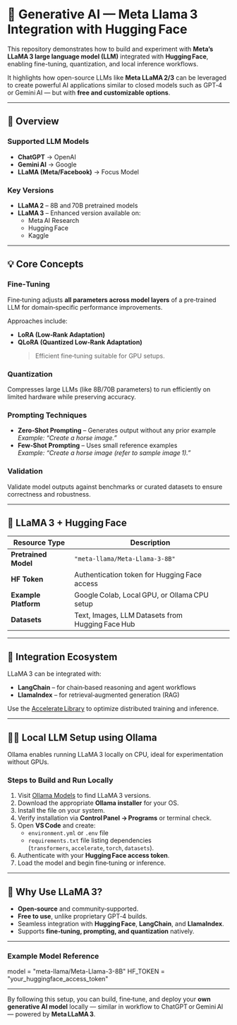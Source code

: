 # 🧠 Generative AI — Meta Llama 3 Integration with Hugging Face

This repository demonstrates how to build and experiment with **Meta’s LLaMA 3 large language model (LLM)** integrated with **Hugging Face**, enabling fine-tuning, quantization, and local inference workflows.  

It highlights how open-source LLMs like **Meta LLaMA 2/3** can be leveraged to create powerful AI applications similar to closed models such as GPT‑4 or Gemini AI — but with **free and customizable options**.

---

## 🚀 Overview

### Supported LLM Models
- **ChatGPT** → OpenAI 
- **Gemini AI** → Google 
- **LLaMA (Meta/Facebook)** → Focus Model  

### Key Versions
- **LLaMA 2** – 8B and 70B pretrained models  
- **LLaMA 3** – Enhanced version available on:
  - Meta AI Research  
  - Hugging Face  
  - Kaggle  

---

## 💡 Core Concepts

### Fine‑Tuning
Fine‑tuning adjusts **all parameters across model layers** of a pre‑trained LLM for domain‑specific performance improvements.  

Approaches include:
- **LoRA (Low‑Rank Adaptation)**
- **QLoRA (Quantized Low‑Rank Adaptation)**  
  > Efficient fine‑tuning suitable for GPU setups.

### Quantization
Compresses large LLMs (like 8B/70B parameters) to run efficiently on limited hardware while preserving accuracy.

### Prompting Techniques
- **Zero‑Shot Prompting** – Generates output without any prior example  
  *Example: “Create a horse image.”*  
- **Few‑Shot Prompting** – Uses small reference examples  
  *Example: “Create a horse image (refer to sample image 1).”*

### Validation
Validate model outputs against benchmarks or curated datasets to ensure correctness and robustness.

---

## 🧩 LLaMA 3 + Hugging Face

| Resource Type | Description |
|----------------|-------------|
| **Pretrained Model** | `"meta-llama/Meta-Llama-3-8B"` |
| **HF Token** | Authentication token for Hugging Face access |
| **Example Platform** | Google Colab, Local GPU, or Ollama CPU setup |
| **Datasets** | Text, Images, LLM Datasets from Hugging Face Hub |

---

## 🔗 Integration Ecosystem

LLaMA 3 can be integrated with:
- **LangChain** – for chain‑based reasoning and agent workflows  
- **LlamaIndex** – for retrieval‑augmented generation (RAG)  

Use the [Accelerate Library](https://pypi.org/project/accelerate/) to optimize distributed training and inference.

---

## 🧑‍💻 Local LLM Setup using Ollama

Ollama enables running LLaMA 3 locally on CPU, ideal for experimentation without GPUs.

### Steps to Build and Run Locally
1. Visit [Ollama Models](https://ollama.ai/library) to find LLaMA 3 versions.  
2. Download the appropriate **Ollama installer** for your OS.  
3. Install the file on your system.  
4. Verify installation via **Control Panel → Programs** or terminal check.  
5. Open **VS Code** and create:
   - `environment.yml` or `.env` file  
   - `requirements.txt` file listing dependencies (`transformers`, `accelerate`, `torch`, `datasets`).  
6. Authenticate with your **Hugging Face access token**.  
7. Load the model and begin fine‑tuning or inference.

---

## 🧠 Why Use LLaMA 3?

- **Open‑source** and community‑supported.  
- **Free to use**, unlike proprietary GPT‑4 builds.  
- Seamless integration with **Hugging Face**, **LangChain**, and **LlamaIndex**.  
- Supports **fine‑tuning, prompting, and quantization** natively.  

---
### Example Model Reference


model = "meta-llama/Meta-Llama-3-8B"
HF_TOKEN = "your_huggingface_access_token"


---

By following this setup, you can build, fine‑tune, and deploy your **own generative AI model** locally — similar in workflow to ChatGPT or Gemini AI — powered by **Meta LLaMA 3**.


